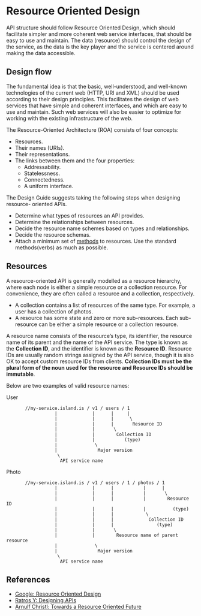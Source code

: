 # Resource Oriented Design
API structure should follow Resource Oriented Design, which should facilitate 
simpler and more coherent web service interfaces, that should be easy to use
and maintain. The data (resource) should control the design of the service,
as the data is  the key player and the service is centered around making the
data accessible.

## Design flow
The fundamental idea is that the basic, well-understood, and well-known 
technologies of the current web (HTTP, URI and XML) should be used according
to their design principles. This facilitates the design of web services that
have simple and coherent interfaces, and which are easy to use and maintain.
Such web services will also be easier to optimize for working with the existing
infrastructure of the web.

The Resource-Oriented Architecture (ROA) consists of four concepts:

 - Resources.
 - Their names (URIs).
 - Their representations.
 - The links between them and the four properties:
   - Addressability.
   - Statelessness.
   - Connectedness.
   - A uniform interface.

The Design Guide suggests taking the following steps when designing resource- 
oriented APIs.

  - Determine what types of resources an API provides.
  - Determine the relationships between resources.
  - Decide the resource name schemes based on types and relationships.
  - Decide the resource schemas.
  - Attach a minimum set of [methods] to resources. Use the standard methods(verbs)
    as much as possible.

## Resources
A resource-oriented API is generally modelled as a resource hierarchy, where 
each node is either a simple resource or a collection resource. For convenience, 
they are often called a resource and a collection, respectively.

  - A collection contains a list of resources of the same type. For example, 
    a user has a collection of photos.
  - A resource has some state and zero or more sub-resources. Each sub-resource 
    can be either a simple resource or a collection resource.

A resource name consists of the resource’s type, its identifier, the resource 
name of its parent and the name of the API service. The type is known as the
**Collection ID**, and the identifier is known as the **Resource ID**. Resource
IDs are usually random strings assigned by the API service, though it is also
OK to accept custom resource IDs from clients. **Collection IDs must be the 
plural form of the noun used for the resource and Resource IDs should be immutable**.

Below are two examples of valid resource names:

User
```
       //my-service.island.is / v1 / users / 1
                  |             |      |     |
                  |             |      |      \
                  |             |      |       Resource ID
                  |             |       \  
                  |             |        Collection ID 
                  |             |           (type)
                  |              \   
                  |               Major version          
                   \
                    API service name
```

Photo
```
       //my-service.island.is / v1 / users / 1 / photos / 1
                  |             |      |           |      |
                  |             |      |           |       \
                  |             |      |           |        Resource ID 
                  |             |      |           |          (type)   
                  |             |      |            \  
                  |             |      |             Collection ID
                  |             |      |                (type)
                  |             |       \     
                  |             |        Resource name of parent resource
                  |              \
                  |               Major version
                   \
                    API service name
```

## References
- [Google: Resource Oriented Design](https://cloud.google.com/apis/design/resources)
- [Ratros Y: Designing APIs](https://medium.com/@ratrosy/designing-apis-4eed43409f93)
- [Arnulf Christl: Towards a Resource Oriented Future](http://arnulf.us/Towards_a_Resource_Oriented_Future)

<!-- URLs -->
[methods]: ./methods.md
